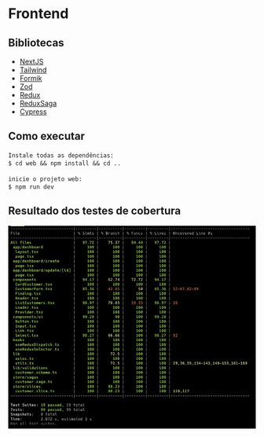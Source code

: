 # Frontend

## Bibliotecas

- [NextJS](https://nextjs.org/)
- [Tailwind](https://tailwindcss.com/)
- [Formik](https://formik.org/)
- [Zod](https://zod.dev/)
- [Redux](https://redux.js.org/)
- [ReduxSaga](https://redux-saga.js.org/)
- [Cypress](https://www.cypress.io/)

## Como executar

```terminal
Instale todas as dependências:
$ cd web && npm install && cd ..

inicie o projeto web:
$ npm run dev
```

## Resultado dos testes de cobertura

![create_customer](../assets/unit-testing-coverage-frontend.png)

